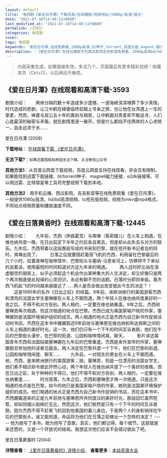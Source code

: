 ```yaml
---
layout: default
title: '电视剧《爱在日月潭》下载资源/在线播放/视频地址/1080p/高清/蓝光'
date: "2021-07-10T14:40:12+0800"
last_modified_at: "2021-07-10T14:40:12+0800"
permalink: /3593/
categories: 电视剧
cover:
tags: 电视剧
keywords: '爱在日月潭,在线免费看,1080p高清,bt种子,torrent,百度云盘,magnet,磁力链,迅雷下载资源'
description: '《爱在日月潭》在线云播放手机西瓜影院吉吉影音免费看，1080p高清bd/hd未删减完整版和tc抢先枪版，mkv/mp4格式，附带bt/torrent种子、magnet/磁力链、百度云盘、网盘资源迅雷下载链接'
---
```


>内容采集生成，如果链接失效，多试几个，页面最后有更多精彩视频！收藏本页（Ctrl+D)，以后再找不麻烦。


## 《爱在日月潭》在线观看和高清下载-3593

剧情介绍：　　两岸分隔的数十年造成多少遗憾，一道海峡深深埋葬了多少真情，时代造成的悲剧，让江中鹤在婶婆临终前踏上寻亲之旅，也让他在台湾遇上一生的挚爱，然而，婶婆与叔公五十年的离别与相思，让中鹤面对真爱却不敢追寻，人们心底最深的秘密与矛盾，就在剧情里逐一展开。但是什么都挡不住两岸的人心求统一，血永远浓于水……


爱在日月潭 (2008)

**下载地址**： [在线观看下载 《爱在日月潭》](https://www.btbtdy.me/btdy/dy11367.html) 


**无法下载?**：`如果迅雷因版权原因无法下载，关注微信公众号 `

**其他方法1**：从百度云网盘下载视频，百度云网盘支持在线观看，非会员有限制，如果能找到迅雷下载链接、bt/torrent种子、magnet磁力链接、e2dk链接等，可以用迅雷、比特彗星等工具将完整视频下载到本地。

**其他方法2**：用手机云播、西瓜影院、吉吉影音等在线免费观看《爱在日月潭》，一般提供1080p高清、hd/bd高清视频、tc抢先版视频，视频为mkv或mp4格式，不同站点视频质量和播放速度不同。


## 《爱在日落黄昏时》在线观看和高清下载-12445

剧情介绍：　　九年前，杰西（伊森霍克）与席琳（茱莉蝶儿）在火车上相遇，在维也纳共度一晚，在日出前定下半年之约后各自离去，但是却从此失去与对方的联系。九年后，杰西带着以这段邂逅写成的书来到巴黎，就在他开新书记者会的同时，席琳出现了。 　　日落之后就要撘赶着搭飞机的杰西，利用留在巴黎最后的几个小时，拉着席琳在咖啡馆中、巴黎街头与塞纳-马恩省河上，彷佛停不下来似的说着话，想用最短的时间知道对方这九年来的境遇。 　　两人这时好比站在凌虚御空的钢索上，似乎必须趁这个机会作出某种重大的人生决定，却又好像只是两个再次相逢彼此投缘的心灵旧识，永远有聊不完的话题。日落时分即将来临，离杰西飞机起飞的时间越来越接近了……两人是否会做出改变彼此今生的决定？！ 　　这是1995年的名作《日出之前》的续篇。9年前，来欧洲旅行的美国游客杰西和漂亮的法国女学生塞琳娜在火车上不期而遇，两个年轻人在维也纳共度美好的一夜之后，不得不和对方告别。两人相约，一定要在维也纳重逢。9年之后，杰西和塞琳恩再次相遇，但这次相遇的地点在巴黎。杰西已成为美国家喻户晓的作家，塞琳娜则是法国环境保护组织的成员。两人相遇的地点正是杰西为自己新书作促销活动的书店。杰西在这本书中娓娓叙述9年前他与塞琳恩在维也纳和布达佩斯之间的火车上相遇的美好时光。这一次，他们仍只有一个下午的时间互诉衷肠，他们在午后的巴黎街头漫步，在巴黎的街道、公园和咖啡馆闲晃、聊天。 　　影片讲述美国青年杰西和法国姑娘塞琳娜在九年后的巴黎重逢。杰西是来作宣传的作家，塞琳娜跑去参加他的读者见面会。两人决定在巴黎共度一个下午，他们在巴黎的街道、公园和咖啡馆闲晃、聊天…… 　　九年前，一对陌生的男女在火车上不期而遇，他，杰西，是来欧洲旅行的美国游客；她，塞琳恩，则是一位漂亮的法国女学生，他们素不相识却令彼此怦然心动，两个年轻人在维也纳共度了一个美好的夜晚，但在日出之前，处于种种的不得已，他们不得不和对方告别，两人相约，一定要在维也纳重逢…… 　　时光荏苒，九年之后，杰西和塞琳恩才再一次相遇，只是这次相遇的地点是在巴黎。如今的他已是美国家喻户晓的作家，她则是法国某环境保护组织的成员。他们相遇的地点正是杰西为自己新书作促销的书店，而在这本书中，杰西娓娓道来的正是九年前他与塞琳恩所共同度过的美好时光，那段回忆虽然短暂，却如同烟火般绚烂无比，然而这次，他们依然是只有一个下午的时间互诉衷肠，因为杰西不得不赶乘飞机回到他美国的妻儿身边，于是两个人的身影徜徉在午后的巴黎街头，谁又能知道，命运将为他们在日落之前做出一个怎样的决定？ ----- 他为她写了本书，她为他写了首歌。其实，他们都记得，每个细节。这部就是来还愿的，又是一个开放式的结局。我想这次他们应该不会错过彼此了吧。


爱在日落黄昏时 (2004)

**详情查看**： [《爱在日落黄昏时》详情介绍](/movie/12445/)， **查看更多**：[本站资源大全](/movie/t/all/)

